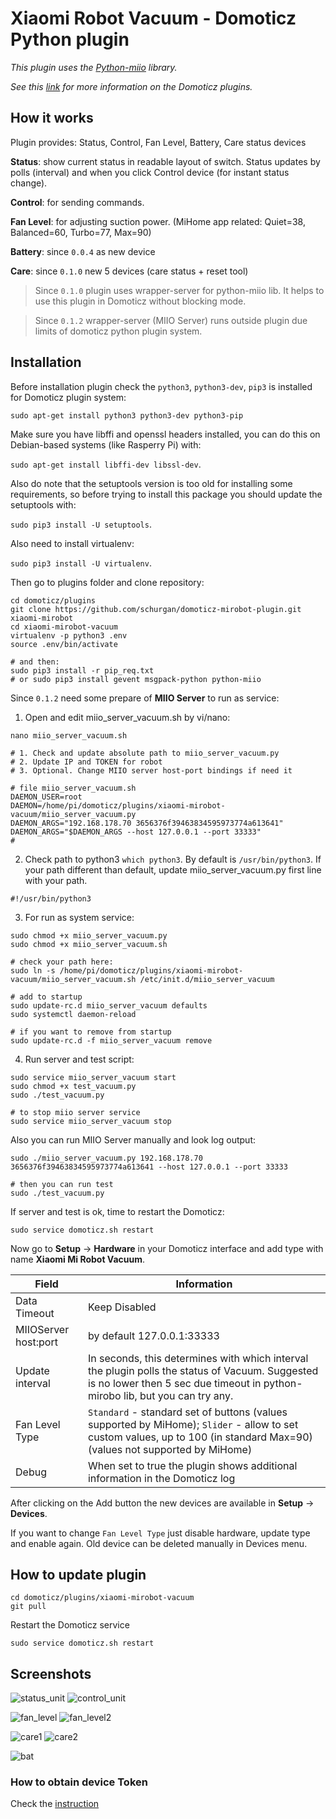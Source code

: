 
# Xiaomi Robot Vacuum - Domoticz Python plugin

*This plugin uses the [Python-miio](https://github.com/rytilahti/python-miio) library.*

*See this [link](https://www.domoticz.com/wiki/Using_Python_plugins) for more information on the Domoticz plugins.*

## How it works

Plugin provides: Status, Control, Fan Level, Battery, Care status devices

**Status**: show current status in readable layout of switch. Status updates by polls 
(interval) and when you click Control device (for instant status change).

**Control**: for sending commands.

**Fan Level**: for adjusting suction power. (MiHome app related: Quiet=38, Balanced=60, Turbo=77, Max=90)

**Battery**: since ```0.0.4``` as new device

**Care**: since ```0.1.0``` new 5 devices (care status + reset tool)

>Since ```0.1.0``` plugin uses wrapper-server for python-miio lib. It helps to use this plugin in Domoticz without blocking mode.

>Since ```0.1.2``` wrapper-server (MIIO Server) runs outside plugin due limits of domoticz python plugin system.

## Installation

Before installation plugin check the `python3`, `python3-dev`, `pip3` is installed for Domoticz plugin system:

```sudo apt-get install python3 python3-dev python3-pip```

Make sure you have libffi and openssl headers installed, you can do this on Debian-based systems (like Rasperry Pi) with:

```sudo apt-get install libffi-dev libssl-dev```.

Also do note that the setuptools version is too old for installing some requirements, so before trying to install this package you should update the setuptools with:

```sudo pip3 install -U setuptools```.

Also need to install virtualenv:

```sudo pip3 install -U virtualenv```.

Then go to plugins folder and clone repository:
```
cd domoticz/plugins
git clone https://github.com/schurgan/domoticz-mirobot-plugin.git xiaomi-mirobot
cd xiaomi-mirobot-vacuum
virtualenv -p python3 .env
source .env/bin/activate

# and then:
sudo pip3 install -r pip_req.txt 
# or sudo pip3 install gevent msgpack-python python-miio
```

Since ```0.1.2``` need some prepare of **MIIO Server** to run as service:
1. Open and edit miio_server_vacuum.sh by vi/nano:
```
nano miio_server_vacuum.sh

# 1. Check and update absolute path to miio_server_vacuum.py
# 2. Update IP and TOKEN for robot
# 3. Optional. Change MIIO server host-port bindings if need it

# file miio_server_vacuum.sh
DAEMON_USER=root
DAEMON=/home/pi/domoticz/plugins/xiaomi-mirobot-vacuum/miio_server_vacuum.py
DAEMON_ARGS="192.168.178.70 3656376f39463834595973774a613641"
DAEMON_ARGS="$DAEMON_ARGS --host 127.0.0.1 --port 33333"
#
```

2. Check path to python3 ```which python3```. By default is ```/usr/bin/python3```. 
If your path different than default, update miio_server_vacuum.py first line with your path.
```
#!/usr/bin/python3
```

3. For run as system service:
```
sudo chmod +x miio_server_vacuum.py
sudo chmod +x miio_server_vacuum.sh

# check your path here:
sudo ln -s /home/pi/domoticz/plugins/xiaomi-mirobot-vacuum/miio_server_vacuum.sh /etc/init.d/miio_server_vacuum

# add to startup
sudo update-rc.d miio_server_vacuum defaults
sudo systemctl daemon-reload

# if you want to remove from startup
sudo update-rc.d -f miio_server_vacuum remove
```

4. Run server and test script:
```
sudo service miio_server_vacuum start
sudo chmod +x test_vacuum.py
sudo ./test_vacuum.py

# to stop miio server service
sudo service miio_server_vacuum stop
```

Also you can run MIIO Server manually and look log output:
```
sudo ./miio_server_vacuum.py 192.168.178.70 3656376f39463834595973774a613641 --host 127.0.0.1 --port 33333

# then you can run test
sudo ./test_vacuum.py
```

If server and test is ok, time to restart the Domoticz:
```
sudo service domoticz.sh restart
```

Now go to **Setup** -> **Hardware** in your Domoticz interface and add type with name **Xiaomi Mi Robot Vacuum**.

| Field | Information|
| ----- | ---------- |
| Data Timeout | Keep Disabled |
| MIIOServer host:port | by default 127.0.0.1:33333 |
| Update interval | In seconds, this determines with which interval the plugin polls the status of Vacuum. Suggested is no lower then 5 sec due timeout in python-mirobo lib, but you can try any.  |
| Fan Level Type | ```Standard``` - standard set of buttons (values supported by MiHome); ```Slider``` - allow to set custom values, up to 100 (in standard Max=90) (values not supported by MiHome) |
| Debug | When set to true the plugin shows additional information in the Domoticz log |

After clicking on the Add button the new devices are available in **Setup** -> **Devices**.

If you want to change ```Fan Level Type``` just disable hardware, update type and enable again. Old device can be deleted manually in Devices menu.

## How to update plugin

```
cd domoticz/plugins/xiaomi-mirobot-vacuum
git pull
```

Restart the Domoticz service
```
sudo service domoticz.sh restart
```

## Screenshots

![status_unit](https://user-images.githubusercontent.com/93999/29568433-0da95692-8759-11e7-8706-344c02536d6a.png)
![control_unit](https://user-images.githubusercontent.com/93999/29568435-13645e10-8759-11e7-92d8-5fe130912c78.png)

![fan_level](https://user-images.githubusercontent.com/93999/29668575-6906ea22-88e9-11e7-8508-8f0ff48e2f78.png)
![fan_level2](https://user-images.githubusercontent.com/93999/29713051-86cd023c-89a5-11e7-83cc-5953b8cbbfa5.png)

![care1](https://user-images.githubusercontent.com/93999/32418537-08d3c918-c27d-11e7-89e9-10daf79bcdb4.png)
![care2](https://user-images.githubusercontent.com/93999/32418538-08ef7e10-c27d-11e7-9ff8-8dfff1c20377.png)

![bat](https://user-images.githubusercontent.com/93999/29769383-c8202814-8bf2-11e7-86b2-3629bfc63dc0.png)


### How to obtain device Token

Check the [instruction](https://github.com/rytilahti/python-miio#finding-the-token)

